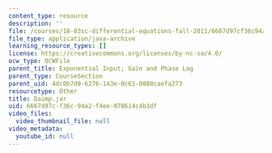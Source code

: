 ```yaml
---
content_type: resource
description: ''
file: /courses/18-03sc-differential-equations-fall-2011/6667d97cf36c94a2f4ee078614c4b3df_Daimp.jar
file_type: application/java-archive
learning_resource_types: []
license: https://creativecommons.org/licenses/by-nc-sa/4.0/
ocw_type: OCWFile
parent_title: Exponential Input; Gain and Phase Lag
parent_type: CourseSection
parent_uid: 4dc0b7d9-6276-143e-0c61-0888caefa273
resourcetype: Other
title: Daimp.jar
uid: 6667d97c-f36c-94a2-f4ee-078614c4b3df
video_files:
  video_thumbnail_file: null
video_metadata:
  youtube_id: null
---
```


